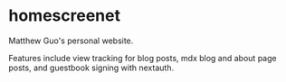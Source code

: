 # homescreenet

Matthew Guo's personal website.

Features include view tracking for blog posts, mdx blog and about page posts, and guestbook signing with nextauth.
